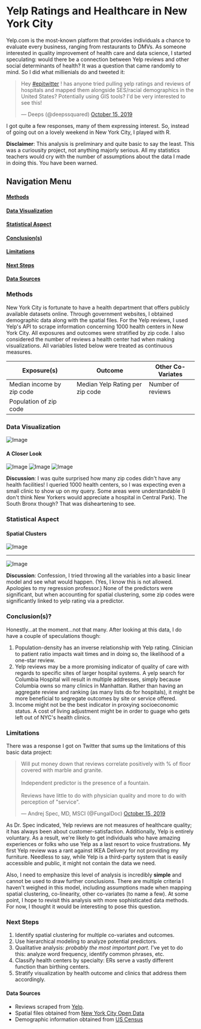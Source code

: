# Yelp Ratings and Healthcare in New York City

Yelp.com is the most-known platform that provides individuals a chance to evaluate every business, ranging from restaurants to DMVs. As someone interested in quality improvement of health care and data science, I started speculating: would there be a connection between Yelp reviews and other social determinants of health? It was a question that came randomly to mind. So I did what millienials do and tweeted it:

<blockquote class="twitter-tweet" data-lang="en"><p lang="en" dir="ltr">Hey <a href="https://twitter.com/hashtag/epitwitter?src=hash&amp;ref_src=twsrc%5Etfw">#epitwitter</a> ! has anyone tried pulling yelp ratings and reviews of hospitals and mapped them alongside SES/racial demographics in the United States? Potentially using GIS tools? I&#39;d be very interested to see this!</p>&mdash; Deeps (@deepssquared) <a href="https://twitter.com/deepssquared/status/1183908738031390721?ref_src=twsrc%5Etfw">October 15, 2019</a></blockquote>

<script async src="https://platform.twitter.com/widgets.js" charset="utf-8"></script>

I got quite a few responses, many of them expressing interest. So, instead of going out on a lovely weekend in New York City, I played with R. 

**Disclaimer**: This analysis is preliminary and quite basic to say the least. This was a curiousity project, not anything majorly serious. All my statistics teachers would cry with the number of assumptions about the data I made in doing this. You have been warned.

## Navigation Menu
#### **[Methods](#methods)**
#### **[Data Visualization](#datavis)**
#### **[Statistical Aspect](#stats)**
#### **[Conclusion(s)](#con)**
#### **[Limitations](#limit)**
#### **[Next Steps](#ns)**
#### **[Data Sources](#datasources)**


### Methods <a name="methods"></a>
New York City is fortunate to have a health department that offers publicly available datasets online. Through government websites, I obtained demographic data along with the spatial files. For the Yelp reviews, I used Yelp's API to scrape information concerning 1000 health centers in New York City. All exposures and outcomes were stratified by zip code. I also considered the number of reviews a health center had when making visualizations. All variables listed below were treated as continuous measures. 


| Exposure(s)               | Outcome                         | Other Co-Variates |
|---------------------------|---------------------------------|-------------------|
| Median income by zip code | Median Yelp Rating per zip code | Number of reviews |
| Population of zip code    |                                 |                   |


### Data Visualization <a name="datavis"></a>
![Image](map_cropped.png)

#### A Closer Look
![Image](Yelp%20Ratings.png)
![Image](Income.png)
![Image](Population.png)

**Discussion**: I was quite surprised how many zip codes didn't have any health facilities! I queried 1000 health centers, so I was expecting even a small clinic to show up on my query. Some areas were understandable (I don't think New Yorkers would appreciate a hospital in Central Park). The South Bronx though? That was disheartening to see. 

### Statistical Aspect <a name="stats"></a>


#### Spatial Clusters
![Image](median%20income%20clusters_labeled.png)

----------------------------------------------

![Image](pop_cluster%20labeled.png)

**Discussion**: Confession, I tried throwing all the variables into a basic linear model and see what would happen. (Yes, I know this is not allowed. Apologies to my regression professor.) None of the predictors were significant, but when accounting for spatial clustering, some zip codes were significantly linked to yelp rating via a predictor.  

### Conclusion(s)? <a name="con"></a>

Honestly...at the moment...not that many. After looking at this data, I do have a couple of speculations though:

1. Population-density has an inverse relationship with Yelp rating. Clinician to patient ratio impacts wait times and in doing so, the likelihood of a one-star review. 
2. Yelp reviews may be a more promising indicator of quality of care with regards to specific sites of larger hospital systems. A yelp search for Columbia Hospital will result in multiple addresses, simply because Columbia owns so many clinics in Manhattan. Rather than having an aggregate review and ranking (as many lists do for hospitals), it might be more beneficial to segregate outcomes by site or service offered.
3. Income might not be the best indicator in proxying socioeconomic status. A cost of living adjustment might be in order to guage who gets left out of NYC's health clinics.

### Limitations <a name="limit"></a>

There was a response I got on Twitter that sums up the limitations of this basic data project: 

<blockquote class="twitter-tweet" data-lang="en"><p lang="en" dir="ltr">Will put money down that reviews correlate positively with % of floor covered with marble and granite. <br><br>Independent predictor is the presence of a fountain.<br><br>Reviews have little to do with physician quality and more to do with perception of &quot;service&quot;.</p>&mdash; Andrej Spec, MD, MSCI (@FungalDoc) <a href="https://twitter.com/FungalDoc/status/1184140735144255489?ref_src=twsrc%5Etfw">October 15, 2019</a></blockquote>

<script async src="https://platform.twitter.com/widgets.js" charset="utf-8"></script>

As Dr. Spec indicated, Yelp reviews are not measures of healthcare quality; it has always been about customer-satisfaction. Additionally, Yelp is entirely voluntary. As a result, we're likely to get individuals who have amazing experiences or folks who use Yelp as a last resort to voice frustrations. My first Yelp review was a rant against IKEA Delivery for not providing my furniture. Needless to say, while Yelp is a third-party system that is easily accessible and public, it might not contain the data we need.  

Also, I need to emphasize this level of analysis is incredibly **simple** and cannot be used to draw further conclusions. There are multiple criteria I haven't weighed in this model, including assumptions made when mapping spatial clustering, co-linearity, other co-variates (to name a few). At some point, I hope to revisit this analysis with more sophisticated data methods. For now, I thought it would be interesting to pose this question.

### Next Steps <a name="ns"></a>

1. Identify spatial clustering for multiple co-variates and outcomes.
2. Use hierarchical modeling to analyze potential predictors.
3. Qualitative analysis: *probably the most important part*. I've yet to do this: analyze word frequency, identify common phrases, etc. 
4. Classify health centers by specialty: ERs serve a vastly different function than birthing centers. 
5. Stratify visualization by health outcome and clinics that address them accordingly.

#### Data Sources <a name="datasources"></a>

- Reviews scraped from [Yelp](https://yelp.com/).
- Spatial files obtained from [New York City Open Data](https://data.cityofnewyork.us/widgets/i8iw-xf4u)
- Demographic information obtained from [US Census](https://factfinder.census.gov/faces/nav/jsf/pages/download_center.xhtml)
